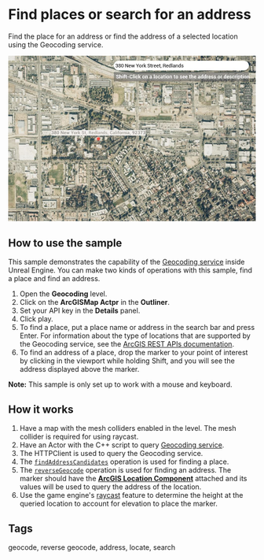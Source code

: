 # Find places or search for an address

Find the place for an address or find the address of a selected location using the Geocoding service.

![Geocoding](Geocoding.jpg)

## How to use the sample

This sample demonstrates the capability of the [Geocoding service](https://developers.arcgis.com/documentation/mapping-apis-and-services/search/geocoding/) inside Unreal Engine. You can make two kinds of operations with this sample, find a place and find an address. 

1. Open the **Geocoding** level.
2. Click on the **ArcGISMap Actpr** in the **Outliner**.
3. Set your API key in the **Details** panel.
4. Click play.
5. To find a place, put a place name or address in the search bar and press Enter. For information about the type of locations that are supported by the Geocoding service, see the [ArcGIS REST APIs documentation](https://developers.arcgis.com/rest/geocode/api-reference/geocoding-find-address-candidates.htm).
6. To find an address of a place, drop the marker to your point of interest by clicking in the viewport while holding Shift, and you will see the address displayed above the marker.

**Note:** This sample is only set up to work with a mouse and keyboard.

## How it works

1. Have a map with the mesh colliders enabled in the level. The mesh collider is required for using raycast. 
2. Have an Actor with the C++ script to query [Geocoding service](https://developers.arcgis.com/rest/geocode/api-reference/overview-world-geocoding-service.htm).
3. The HTTPClient is used to query the Geocoding service.
4. The [`findAddressCandidates`](https://developers.arcgis.com/rest/geocode/api-reference/geocoding-find-address-candidates.htm) operation is used for finding a place.
5. The [`reverseGeocode`](https://developers.arcgis.com/rest/geocode/api-reference/geocoding-reverse-geocode.htm) operation is used for finding an address. The marker should have the [**ArcGIS Location Component**](https://developers.arcgis.com/unity/maps/location-component/) attached and its values will be used to query the address of the location.
6. Use the game engine's [raycast](https://docs.unrealengine.com/5.0/en-US/API/Runtime/Engine/Engine/UWorld/LineTraceSingleByChannel/) feature to determine the height at the queried location to account for elevation to place the marker.

## Tags
geocode, reverse geocode, address, locate, search
